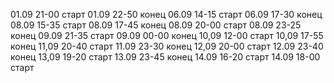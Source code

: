01.09 21-00 старт
01.09 22-50 конец
06.09 14-15 старт
06.09 17-30 конец
08.09 15-35 старт
08.09 17-45 конец
08.09 20-00 старт
08.09 23-25 конец
09.09 21-35 старт
09.09 00-00 конец
10,09 12-00 старт
10,09 17-55 конец
11,09 20-40 старт
11.09 23-30 конец
12,09 20-00 старт
12.09 23-40 конец
13,09 19-20 старт
13.09 23-45 конец
14.09 16-20 старт
14.09 18-00 старт